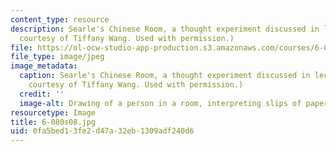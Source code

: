 ```yaml
---
content_type: resource
description: Searle's Chinese Room, a thought experiment discussed in lecture 6. (Image
  courtesy of Tiffany Wang. Used with permission.)
file: https://ol-ocw-studio-app-production.s3.amazonaws.com/courses/6-080-great-ideas-in-theoretical-computer-science-spring-2008/0fa5bed13fe2d47a32eb1309adf240d6_6-080s08.jpg
file_type: image/jpeg
image_metadata:
  caption: Searle's Chinese Room, a thought experiment discussed in lecture 6. (Image
    courtesy of Tiffany Wang. Used with permission.)
  credit: ''
  image-alt: Drawing of a person in a room, interpreting slips of paper with a rulebook.
resourcetype: Image
title: 6-080s08.jpg
uid: 0fa5bed1-3fe2-d47a-32eb-1309adf240d6
---
```

